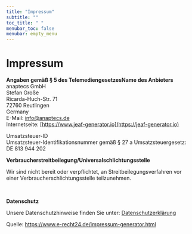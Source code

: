 ```yaml
---
title: "Impressum"
subtitle: ""
toc_title: " "
menubar_toc: false
menubar: empty_menu
---
```


# Impressum

**Angaben gemäß § 5 des Telemediengesetzes​**
**Name des Anbieters**  
anaptecs GmbH<br>Stefan Große<br>Ricarda-Huch-Str. 71<br>72760 Reutlingen<br>Germany  <br>E-Mail: [info@anaptecs.de](mailto:info@anaptecs.de) <br>Internetseite: [https://www.jeaf-generator.io](https://jeaf-generator.io)<br>

Umsatzsteuer-ID<br>Umsatzsteuer-Identifikationsnummer gemäß § 27 a Umsatzsteuergesetz:
DE 813 944 202
<br>

**Verbraucherstreitbeilegung/Universalschlichtungsstelle**

Wir sind nicht bereit oder verpflichtet, an Streitbeilegungsverfahren vor einer
Verbraucherschlichtungsstelle teilzunehmen.

<br>

**Datenschutz** 

Unsere Datenschutzhinweise finden Sie unter: [Datenschutzerklärung](privacy)

Quelle: https://www.e-recht24.de/impressum-generator.html